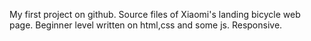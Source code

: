 My first project on github.
Source files of Xiaomi's landing bicycle web page.
Beginner level written on html,css and some js.
Responsive.
